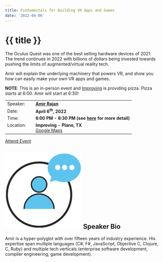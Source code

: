```yaml
---
title: Fundamentals for Building VR Apps and Games
date: '2022-04-06'
---
```

# {{ title }}

The Oculus Quest was one of the best selling hardware devices of 2021. The trend continues in 2022 with billions of dollars being invested towards pushing the limits of augmented/virtual reality tech.

Amir will explain the underlying machinery that powers VR, and show you how can easily make your own VR apps and games.

**NOTE**: This is an in-person event and [Improving](https://improving.com/) is providing pizza. Pizza starts at 6:00. Amir will start at 6:30!




<table>
<tbody>
<tr><td>Speaker:</td><td>&nbsp;</td><td><b><a title="Amir Rajan" target="_blank" href="https://twitter.com/amirrajan">Amir Rajan</a></b></td></tr>
<tr><td>Date:</td><td>&nbsp;</td><td><b>April 6<sup>th</sup>, 2022</b></td></tr>
<tr><td valign="top">Time:</td><td>&nbsp;</td><td><b>6:00 PM - 8:30 PM (see <a title="Location" href="/contact/">here</a> for more detail)</b></td></tr>
<tr><td valign="top">Location:</td><td>&nbsp;</td><td><b>Improving - Plano, TX</b><br><a title="Google" target="_blank" href="https://g.page/improving-dallas?share">Google Maps</a></td></tr>
</tbody>
</table>

[Attend Event](https://www.eventbrite.com/e/fundamentals-for-building-vr-apps-and-games-tickets-304401782927)

## ![](/assets/img/icons/speakerbioicon.png) Speaker Bio

Amir is a hyper-polyglot with over fifteen years of industry experience. His expertise span multiple languages (C#, F#, JavaScript, Objective C, Clojure, C, Ruby) and multiple tech verticals (enterprise software development, compiler engineering, game development).
